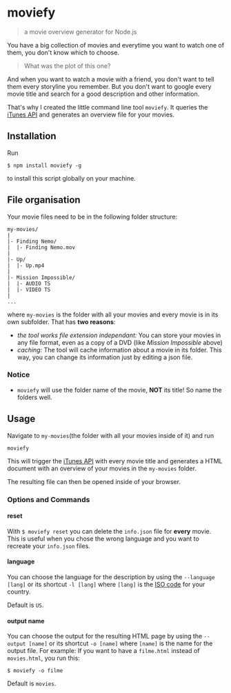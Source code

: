 # moviefy
> a movie overview generator for Node.js

You have a big collection of movies and everytime you want to watch one of them, you don't know which to choose.

> What was the plot of this one?

And when you want to watch a movie with a friend, you don't want to tell them every storyline you remember. But you don't want to google every movie title and search for a good description and other information.

That's why I created the little command line tool `moviefy`. It queries the [iTunes API](https://www.apple.com/itunes/affiliates/resources/documentation/itunes-store-web-service-search-api.html) and generates an overview file for your movies.

## Installation
Run

`$ npm install moviefy -g`

to install this script globally on your machine.

## File organisation
Your movie files need to be in the following folder structure:

```
my-movies/
|
|- Finding Nemo/
|  |- Finding Nemo.mov
|
|- Up/
|  |- Up.mp4
|
|- Mission Impossible/
|  |- AUDIO TS
|  |- VIDEO TS
|
...
```

where `my-movies` is the folder with all your movies and every movie is in its own subfolder. That has **two reasons**:

- *the tool works file extension independant:* You can store your movies in any file format, even as a copy of a DVD (like *Mission Impossible* above)
- *caching:* The tool will cache information about a movie in its folder. This way, you can change its information just by editing a json file.

### Notice

- `moviefy` will use the folder name of the movie, **NOT** its title! So name the folders well.

## Usage
Navigate to `my-movies`(the folder with all your movies inside of it) and run

`moviefy`

This will trigger the [iTunes API](https://www.apple.com/itunes/affiliates/resources/documentation/itunes-store-web-service-search-api.html) with every movie title and generates a HTML document with an overview of your movies in the `my-movies` folder.

The resulting file can then be opened inside of your browser.

### Options and Commands

#### reset

With `$ moviefy reset` you can delete the `info.json` file for **every** movie. This is useful when you chose the wrong language and you want to recreate your `info.json` files.

#### language

You can choose the language for the description by using the `--language [lang]` or its shortcut `-l [lang]` where `[lang]` is the [ISO code](http://en.wikipedia.org/wiki/%20ISO_3166-1_alpha-2) for your country.

Default is `US`.

#### output name

You can choose the output for the resulting HTML page by using the `--output [name]` or its shortcut `-o [name]` where `[name]` is the name for the output file. For example: If you want to have a `filme.html` instead of `movies.html`, you run this:

`$ moviefy -o filme`

Default is `movies`.
